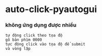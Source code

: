 # auto-click-pyautogui
### không ứng dụng được nhiều
```
tự động click theo tọa độ 
gõ bàn phìm 0000 
tực động click vào tọa độ để submit
và vòng lặp
```
